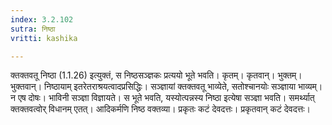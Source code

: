 ```yaml
---
index: 3.2.102
sutra: निष्ठा
vritti: kashika

---
```

क्तक्तवतू निष्ठा (1.1.26) इत्युक्तं, स निष्ठसञ्ज्ञकः प्रत्ययो भूते भवति। कृतम्। कृतवान्। भुक्तम्। भुक्तवान्। निष्ठायाम् इतरेतराश्रयत्वादप्रसिद्धिः। सञ्ज्ञायां क्तक्तवतू भाव्येते, सतोश्चानयोः सञ्ज्ञाया भाव्यम्। न एष दोषः। भाविनी सञ्ज्ञा विज्ञायते। स भूते भवति, यस्योत्पन्नस्य निष्ठा इत्येषा सञ्ज्ञा भवति। समर्थ्यात् क्तक्तवत्वोर् विधानम् एतत्। आदिकर्मणि निष्ठ वक्तव्या। प्रकृतः कटं देवदत्तः। प्रकृतवान् कटं देवदत्तः।